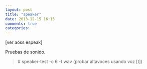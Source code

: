 ```yaml
---
layout: post
title: "speaker"
date: 2013-12-15 16:15
comments: true
categories: 
---
```

[ver aoss espeak]

Pruebas de sonido.

>\# speaker-test -c 6 -t wav (probar altavoces usando voz [t])

